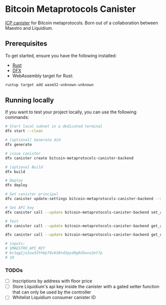 # Bitcoin Metaprotocols Canister

[ICP canister](https://internetcomputer.org/docs/building-apps/essentials/canisters) for Bitcoin metaprotocols. Born out of a collaboration between Maestro and Liquidium.

## Prerequisites

To get started, ensure you have the following installed:

-   [Rust](https://www.rust-lang.org/tools/install)
-   [DFX](https://internetcomputer.org/docs/building-apps/developer-tools/dfx/)
-   WebAssembly target for Rust:

```bash
rustup target add wasm32-unknown-unknown
```

## Running locally

If you want to test your project locally, you can use the following commands:

```bash
# Start local subnet in a dedicated terminal
dfx start --clean
```

```bash
# [optional] Generate did
dfx generate

# issue canister
dfx canister create bitcoin-metaprotocols-canister-backend

# [optiona] Build
dfx build

# Deploy
dfx deploy

# Set canister principal
dfx canister update-settings bitcoin-metaprotocols-canister-backend --set-controller <id>

# Set API key
dfx canister call --update bitcoin-metaprotocols-canister-backend set_api_key '("maestro_api_key")'

# Test
dfx canister call --update bitcoin-metaprotocols-canister-backend get_address_inscriptions '("bc1qg2jx2uw33th6p78v638nd3pyd0g8d3wvu2et7p", "10")'

dfx canister call --update bitcoin-metaprotocols-canister-backend get_utxo_inscriptions

# inputs:
# $MAESTRO_API_KEY
# bc1qg2jx2uw33th6p78v638nd3pyd0g8d3wvu2et7p
# 10
```

### TODOs

-   [ ] Inscriptions by address with floor price
-   [ ] Store Liquidium's api key inside the canister with a gated setter function that can only be used by the controller
-   [ ] Whitelist Liquidium consumer canister ID
